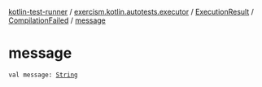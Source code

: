 [kotlin-test-runner](../../../index.md) / [exercism.kotlin.autotests.executor](../../index.md) / [ExecutionResult](../index.md) / [CompilationFailed](index.md) / [message](./message.md)

# message

`val message: `[`String`](https://kotlinlang.org/api/latest/jvm/stdlib/kotlin/-string/index.html)